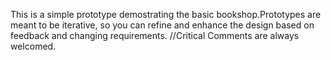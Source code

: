 This is a simple prototype demostrating the basic bookshop.Prototypes are meant to be iterative, so you can refine and enhance the design based on feedback and changing requirements.
//Critical Comments are always welcomed.
